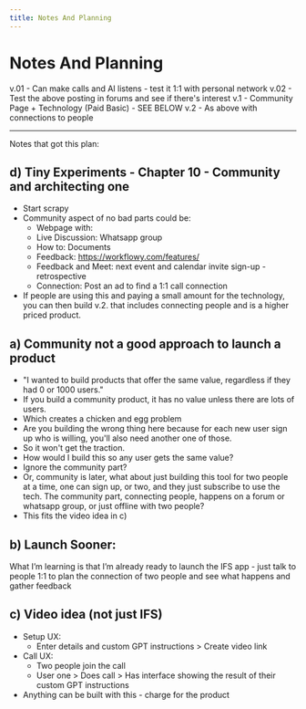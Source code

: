 ```yaml
---
title: Notes And Planning
---
```


# Notes And Planning

v.01 - Can make calls and AI listens - test it 1:1 with personal network 
v.02 - Test the above posting in forums and see if there's interest 
v.1 - Community Page + Technology (Paid Basic) - SEE BELOW 
v.2 - As above with connections to people




--- 

Notes that got this plan: 

## d) Tiny Experiments - Chapter 10 - Community and architecting one 
- Start scrapy 
- Community aspect of no bad parts could be: 
	- Webpage with: 
	- Live Discussion: Whatsapp group 
	- How to: Documents 
	- Feedback: https://workflowy.com/features/ 
	- Feedback and Meet: next event and calendar invite sign-up - retrospective 
	- Connection: Post an ad to find a 1:1 call connection 
- If people are using this and paying a small amount for the technology, you can then build v.2. that includes connecting people and is a higher priced product. 

## a) Community not a good approach to launch a product 
- "I wanted to build products that offer the same value, regardless if they had 0 or 1000 users."
- If you build a community product, it has no value unless there are lots of users. 
- Which creates a chicken and egg problem 
- Are you building the wrong thing here because for each new user sign up who is willing, you'll also need another one of those. 
- So it won't get the traction. 
- How would I build this so any user gets the same value? 
- Ignore the community part? 
- Or, community is later, what about just building this tool for two people at a time, one can sign up, or two, and they just subscribe to use the tech. The community part, connecting people, happens on a forum or whatsapp group, or just offline with two people? 
- This fits the video idea in c) 

## b) Launch Sooner: 

What I’m learning is that I’m already ready to launch the IFS app - just talk to people 1:1 to plan the connection of two people and see what happens and gather feedback

## c) Video idea (not just IFS)
- Setup UX: 
	- Enter details and custom GPT instructions > Create video link 
- Call UX: 
	- Two people join the call 
	- User one > Does call > Has interface showing the result of their custom GPT instructions 
- Anything can be built with this - charge for the product 
